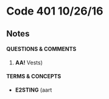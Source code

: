 # Code 401 10/26/16
## Notes

#### QUESTIONS & COMMENTS
1. **AA!** Vests)

#### TERMS & CONCEPTS
  * **E2STING** (aart